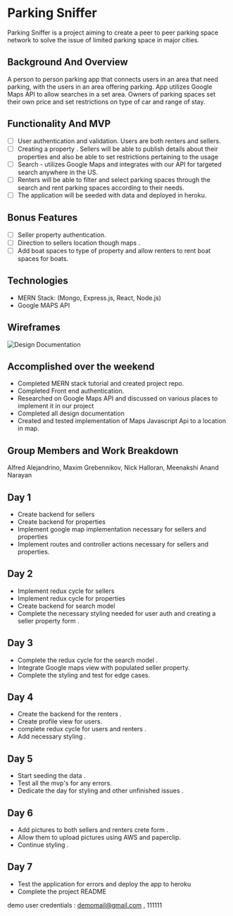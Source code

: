 # Parking Sniffer

Parking Sniffer is a project aiming to create a peer to peer parking space network to solve the issue of limited parking space in major cities.

## Background And Overview

A person to person parking app that connects users in an area that need parking, with the users in an area offering parking. App utilizes Google Maps API to allow searches in a set area. Owners of parking spaces set their own price and set restrictions on type of car and range of stay.

## Functionality And MVP

- [ ] User authentication and validation. Users are both renters and sellers.  
- [ ] Creating a property . Sellers will be able to publish details about     their properties and also be able to set restrictions pertaining to the usage
- [ ] Search - utilizes Google Maps and integrates with our API for targeted search anywhere in the US.
- [ ] Renters will be able to filter and select parking spaces through the search and rent parking spaces according to their needs.
- [ ] The application will be seeded with data and deployed in heroku.

## Bonus Features

- [ ] Seller property authentication.
- [ ] Direction to sellers location though maps .
- [ ] Add boat spaces to type of property and allow renters to rent boat spaces for boats.

## Technologies

* MERN Stack: (Mongo, Express.js, React, Node.js)
* Google MAPS API  

## Wireframes

![Design Documentation](https://raw.githubusercontent.com/nmhalloran/parking-sniffer/master/wireframes/Parking.png)

## Accomplished over the weekend

* Completed MERN stack tutorial and created project repo.
* Completed Front end authentication.
* Researched on Google Maps API and discussed on various places to implement it in our project
* Completed all design documentation
* Created and tested implementation of Maps Javascript Api to a location in map.

## Group Members and Work Breakdown

Alfred Alejandrino, Maxim Grebennikov, Nick Halloran, Meenakshi Anand Narayan

## Day 1

* Create backend for sellers  
* Create backend for properties
* Implement google map implementation necessary for sellers and properties
* Implement routes and controller actions necessary for sellers and properties.

## Day 2

* Implement redux cycle for sellers  
* Implement redux cycle for properties
* Create backend for search model
* Complete the necessary styling needed for user auth and creating a seller property form .

## Day 3

* Complete the redux cycle for the search model .
* Integrate Google maps view with populated seller property.
* Complete the styling and test for edge cases.

## Day 4

* Create the backend for the renters .
* Create profile view for users.
* complete redux cycle for users and renters .
* Add necessary styling .

## Day 5

* Start seeding the data .
* Test all the mvp's for any errors.
* Dedicate the day for styling and other unfinished issues .

## Day 6

* Add pictures to both sellers and renters crete form .
* Allow them to upload pictures using AWS and paperclip.
* Continue styling .

## Day 7

* Test the application for errors and deploy the app to heroku
* Complete the project README

demo user credentials : demomail@gmail.com , 111111
